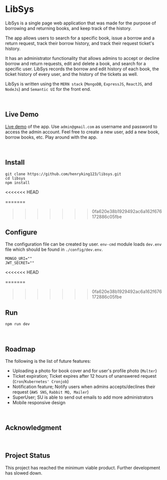 # LibSys
LibSys is a single page web application that was made for the purpose of borrowing and returning books, and keep track of the history.

The app allows users to search for a specific book, issue a borrow and a return request, track their borrow history, and track their request ticket's history.

It has an administrator functionality that allows admins to accept or decline borrow and return requests, edit and delete a book, and search for a specific user. LibSys records the borrow and edit history of each book, the ticket history of every user, and the history of the tickets as well. 

LibSys is written using the `MERN stack` (`MongoDB`, `ExpressJS`, `ReactJS`, and `NodeJs`) and `Semantic UI` for the front end.

<br>

## Live Demo
[Live demo](joshking-libsys.herokuapp.com) of the app. Use `admin@gmail.com` as username and password to access the admin account. Feel free to create a new user, add a new book, borrow books, etc. Play around with the app.

<br>

## Install

```
git clone https://github.com/henryking123/libsys.git
cd libsys
npm install
```

<<<<<<< HEAD
<br>

=======
>>>>>>> 0fa620e38b1929492ac6a162f676172886c05fbe
## Configure
The configuration file can be created by user. `env-cmd` module loads `dev.env` file which should be found in `./config/dev.env`.
```
MONGO_URI=""
JWT_SECRET=""
```

<<<<<<< HEAD
<br>

=======
>>>>>>> 0fa620e38b1929492ac6a162f676172886c05fbe
## Run
```
npm run dev
```

<br>

## Roadmap
The following is the list of future features:
* Uploading a photo for book cover and for user's profile photo (`Multer`)
* Ticket expiration; Ticket expires after 12 hours of unanswered request (`Cron`/`Kubernetes' Cronjob`)
* Notification feature; Notify users when admins accepts/declines their request (`AWS SNS`, `Rabbit MQ, Mailer`)
* SuperUser; SU is able to send out emails to add more administrators
* Mobile responsive design

<br>

## Acknowledgment

<br>

## Project Status
This project has reached the minimum viable product. Further development has slowed down. 
